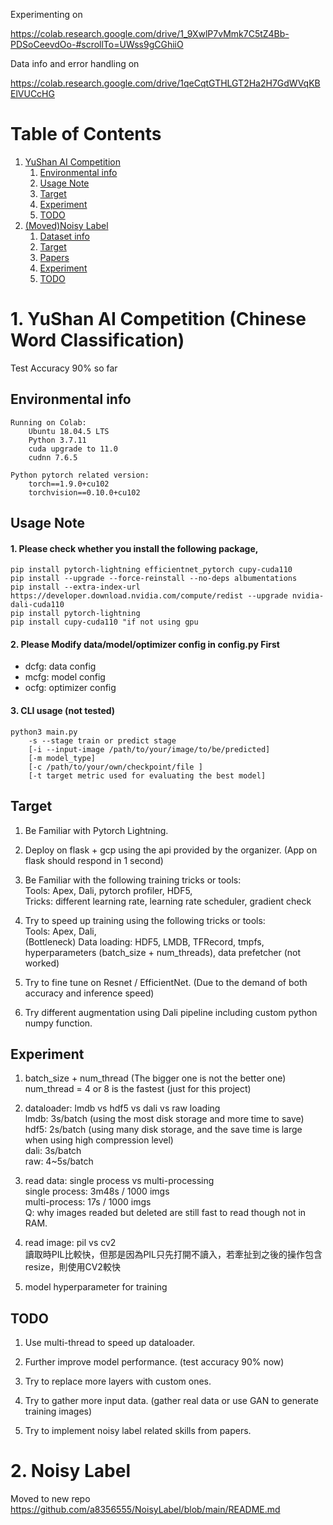 Experimenting on 

https://colab.research.google.com/drive/1_9XwlP7vMmk7C5tZ4Bb-PDSoCeevdOo-#scrollTo=UWss9gCGhiiO

Data info and error handling on 

https://colab.research.google.com/drive/1qeCqtGTHLGT2Ha2H7GdWVqKBElVUCcHG

# Table of Contents
1. [YuShan AI Competition](#yac)
    1. [Environmental info](#ei)
    2. [Usage Note](#un)
    3. [Target](#ta1)
    4. [Experiment](#ex1)
    5. [TODO](#todo1)
2. [(Moved)Noisy Label](#nl)
    1. [Dataset info](#di)
    2. [Target](#ta)
    3. [Papers](#p)
    4. [Experiment](#ex)
    5. [TODO](#todo)
# <a name="yac">1. YuShan AI Competition (Chinese Word Classification)
Test Accuracy 90% so far

## <a name="ei">Environmental info
    Running on Colab:
        Ubuntu 18.04.5 LTS
        Python 3.7.11
        cuda upgrade to 11.0
        cudnn 7.6.5
        
    Python pytorch related version:
        torch==1.9.0+cu102
        torchvision==0.10.0+cu102
        
## <a name="un">Usage Note
#### 1. Please check whether you install the following package,        
    pip install pytorch-lightning efficientnet_pytorch cupy-cuda110
    pip install --upgrade --force-reinstall --no-deps albumentations        
    pip install --extra-index-url https://developer.download.nvidia.com/compute/redist --upgrade nvidia-dali-cuda110     
    pip install pytorch-lightning
    pip install cupy-cuda110 "if not using gpu

#### 2. Please Modify data/model/optimizer config in config.py First<br>
* dcfg: data config<br>
* mcfg: model config<br>
* ocfg: optimizer config

#### 3. CLI usage (not tested)
    python3 main.py
        -s --stage train or predict stage
        [-i --input-image /path/to/your/image/to/be/predicted]
        [-m model_type] 
        [-c /path/to/your/own/checkpoint/file ] 
        [-t target metric used for evaluating the best model]

## <a name="ta1">Target
1. Be Familiar with Pytorch Lightning.

2. Deploy on flask + gcp using the api provided by the organizer. (App on flask should respond in 1 second)

3. Be Familiar with the following training tricks or tools:<br>
    Tools: Apex, Dali, pytorch profiler, HDF5,<br>
    Tricks: different learning rate, learning rate scheduler, gradient check

4. Try to speed up training using the following tricks or tools:<br>
    Tools: Apex, Dali,<br>
    (Bottleneck) Data loading: HDF5, LMDB, TFRecord, tmpfs, hyperparameters (batch_size + num_threads), data prefetcher (not worked)

5. Try to fine tune on Resnet / EfficientNet. (Due to the demand of both accuracy and inference speed)

6. Try different augmentation using Dali pipeline including custom python numpy function. 

## <a name="ex1">Experiment
1. batch_size + num_thread (The bigger one is not the better one)<br>
    num_thread = 4 or 8 is the fastest (just for this project)

2. dataloader: lmdb vs hdf5 vs dali vs raw loading<br>
    lmdb: 3s/batch (using the most disk storage and more time to save)<br>
    hdf5: 2s/batch (using many disk storage, and the save time is large when using high compression level)<br>
    dali: 3s/batch<br>
    raw: 4~5s/batch<br>

3. read data: single process vs multi-processing<br>
    single process: 3m48s / 1000 imgs<br>
    multi-process: 17s / 1000 imgs<br>
    Q: why images readed but deleted are still fast to read though not in RAM.

4. read image: pil vs cv2<br>
    讀取時PIL比較快，但那是因為PIL只先打開不讀入，若牽扯到之後的操作包含resize，則使用CV2較快

5. model hyperparameter for training
    
## <a name="todo1">TODO
1. Use multi-thread to speed up dataloader.

2. Further improve model performance. (test accuracy 90% now)

3. Try to replace more layers with custom ones.

4. Try to gather more input data. (gather real data or use GAN to generate training images)

5. Try to implement noisy label related skills from papers.

    
# <a name="nl">2. Noisy Label
Moved to new repo https://github.com/a8356555/NoisyLabel/blob/main/README.md
